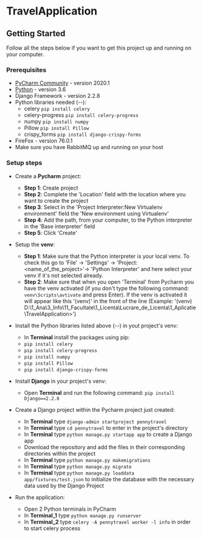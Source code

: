 # TravelApplication


## Getting Started

Follow all the steps below if you want to get this project up and running on your computer.

### Prerequisites

* [PyCharm Community](https://www.jetbrains.com/pycharm/) - version 2020.1
* [Python](https://www.python.org/downloads/release/python-360/) - version 3.6
* Django Framework - version 2.2.8
* Python libraries needed (--): 
  * celery `pip install celery`
  * celery-progress `pip install celery-progress`
  * numpy `pip install numpy`
  * Pillow `pip install Pillow`
  * crispy_forms `pip install django-crispy-forms`
* FireFox - version 76.0.1
* Make sure you have RabbitMQ up and running on your host

### Setup steps

* Create a <strong>Pycharm</strong> project:
  * <strong>Step 1</strong>: Create project
  * <strong>Step 2</strong>: Complete the 'Location' field with the location where you want to create the project
  * <strong>Step 3</strong>: Select in the 'Project Interpreter:New Virtualenv environment' field the 'New environment using Virtualenv'
  * <strong>Step 4</strong>: Add the path, from your computer, to the Python interpreter in the 'Base interpreter' field
  * <strong>Step 5</strong>: Click 'Create'

* Setup the <strong>venv</strong>:
  * <strong>Step 1</strong>: Make sure that the Python interpreter is your local venv. To check this go to 'File' -> 'Settings' -> 'Project: <name_of_the_project>'-> 'Python Interpreter' and here select your venv if it's not selected already.
  * <strong>Step 2</strong>: Make sure that when you open 'Terminal' from Pycharm you have the venv activated (if you don't type the following command: `venv\Scripts\avtivate` and press Enter). If the venv is activated it will appear like this '(venv)' in the front of the line (Example: '(venv) D:\1_Ana\3_Info\11_Facultate\1_Licenta\Lucrare_de_Licenta\1_Aplicatie\TravelApplication>')
  
* Install the Python libraries listed above (--) in yout project's venv:
  * In <strong>Terminal</strong> install the packages using pip:
  * `pip install celery`
  * `pip install celery-progress`
  * `pip install numpy`
  * `pip install Pillow`
  * `pip install django-crispy-forms`
  
* Install <strong>Django</strong> in your project's venv:
  * Open <strong>Terminal</strong> and run the following command: `pip install Django==2.2.8`
  
* Create a Django project within the Pycharm project just created:
  * In <strong>Terminal</strong> type `django-admin startproject pennytravel`
  * In <strong>Terminal</strong> type `cd pennytravel` to enter in the project's directory
  * In <strong>Terminal</strong> type `python manage.py startapp app` to create a Django app
  * Download the repository and add the files in their corresponding directories within the project
  * In <strong>Terminal</strong> type `python manage.py makemigrations`
  * In <strong>Terminal</strong> type `python manage.py migrate`
  * In <strong>Terminal</strong> type `python manage.py loaddata app/fixtures/test.json` to initialize the database with the necessary data used by the Django Project
  
* Run the application:
  * Open 2 Python terminals in PyCharm
  * In <strong>Terminal_1</strong> type `python manage.py runserver`
  * In <strong>Terminal_2</strong> type `celery -A pennytravel worker -l info` in order to start celery process
